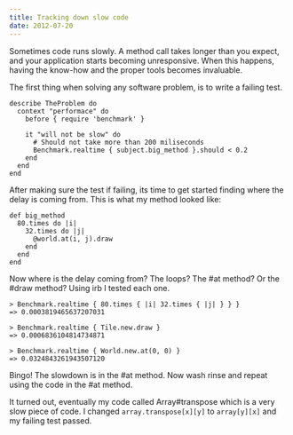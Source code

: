 ```yaml
---
title: Tracking down slow code
date: 2012-07-20
---
```

Sometimes code runs slowly.  A method call takes longer than you expect, and
your application starts becoming unresponsive.  When this happens, having the
know-how and the proper tools becomes invaluable.

The first thing when solving any software problem, is to write a failing test.

    describe TheProblem do
      context "performace" do
        before { require 'benchmark' }

        it "will not be slow" do
          # Should not take more than 200 miliseconds
          Benchmark.realtime { subject.big_method }.should < 0.2
        end
      end
    end

After making sure the test if failing, its time to get started finding where
the delay is coming from. This is what my method looked like:

    def big_method
      80.times do |i|
        32.times do |j|
          @world.at(i, j).draw
        end
      end
    end

Now where is the delay coming from?  The loops? The #at method? Or the #draw
method?  Using irb I tested each one.

    > Benchmark.realtime { 80.times { |i| 32.times { |j| } } }
    => 0.0003819465637207031 

    > Benchmark.realtime { Tile.new.draw }
    => 0.0006836104814734871

    > Benchmark.realtime { World.new.at(0, 0) }
    => 0.0324843261943507120

Bingo! The slowdown is in the #at method. Now wash rinse and repeat using the
code in the #at method.

It turned out, eventually my code called Array#transpose which is a very slow
piece of code.  I changed `array.transpose[x][y]` to `array[y][x]` and my
failing test passed.
